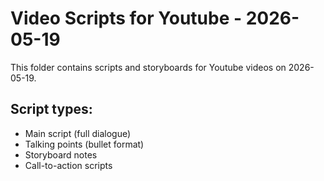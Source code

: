 # Video Scripts for Youtube - 2026-05-19

This folder contains scripts and storyboards for Youtube videos on 2026-05-19.

## Script types:
- Main script (full dialogue)
- Talking points (bullet format)
- Storyboard notes
- Call-to-action scripts
